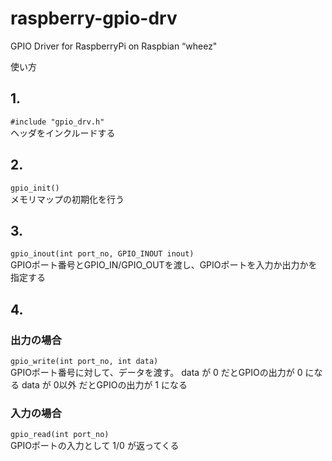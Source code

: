 raspberry-gpio-drv
==================

GPIO Driver for RaspberryPi on Raspbian “wheez"

使い方

## 1.
`#include "gpio_drv.h"`  
ヘッダをインクルードする

## 2.
`gpio_init()`  
メモリマップの初期化を行う

## 3.
`gpio_inout(int port_no, GPIO_INOUT inout)`  
GPIOポート番号とGPIO_IN/GPIO_OUTを渡し、GPIOポートを入力か出力かを指定する

## 4.
### 出力の場合
`gpio_write(int port_no, int data) `  
GPIOポート番号に対して、データを渡す。
data が 0 だとGPIOの出力が 0 になる
data が 0以外 だとGPIOの出力が 1 になる

### 入力の場合
`gpio_read(int port_no)`  
GPIOポートの入力として 1/0 が返ってくる

